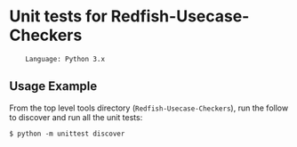 
# Unit tests for Redfish-Usecase-Checkers


        Language: Python 3.x


## Usage Example

From the top level tools directory (`Redfish-Usecase-Checkers`), run the follow to discover and run all the unit tests:

```
$ python -m unittest discover

```